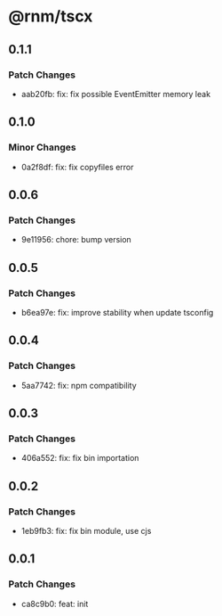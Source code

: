 # @rnm/tscx

## 0.1.1

### Patch Changes

- aab20fb: fix: fix possible EventEmitter memory leak

## 0.1.0

### Minor Changes

- 0a2f8df: fix: fix copyfiles error

## 0.0.6

### Patch Changes

- 9e11956: chore: bump version

## 0.0.5

### Patch Changes

- b6ea97e: fix: improve stability when update tsconfig

## 0.0.4

### Patch Changes

- 5aa7742: fix: npm compatibility

## 0.0.3

### Patch Changes

- 406a552: fix: fix bin importation

## 0.0.2

### Patch Changes

- 1eb9fb3: fix: fix bin module, use cjs

## 0.0.1

### Patch Changes

- ca8c9b0: feat: init
